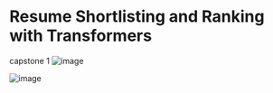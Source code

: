 # Resume Shortlisting and Ranking with Transformers
capstone 1
![image](https://user-images.githubusercontent.com/115694690/195538137-849139dc-83e0-4399-93ba-23f2045625e3.png)

![image](https://user-images.githubusercontent.com/115694690/195537960-e20d1ef3-4822-414d-81d7-2d79474d5ae3.png)
